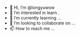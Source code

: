 - 👋 Hi, I’m @longyuwow
- 👀 I’m interested in learn .
- 🌱 I’m currently learning ...
- 💞️ I’m looking to collaborate on ...
- 📫 How to reach me ...

<!---
longyuwow/longyuwow is a ✨ special ✨ repository because its `README.md` (this file) appears on your GitHub profile.
You can click the Preview link to take a look at your changes.
--->
